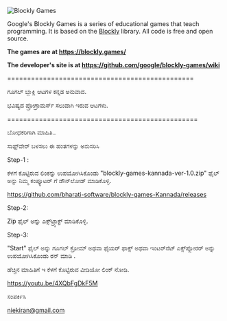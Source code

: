![Blockly Games](https://raw.githubusercontent.com/wiki/google/blockly-games/title.png)

Google's Blockly Games is a series of educational games that teach programming.
It is based on the [Blockly](https://developers.google.com/blockly/) library.
All code is free and open source.

**The games are at https://blockly.games/**

**The developer's site is at https://github.com/google/blockly-games/wiki**

===============================================

ಗೂಗಲ್ ಬ್ಲಾಕ್ಲಿ ಆಟಗಳ ಕನ್ನಡ ಅನುವಾದ.

ಭವಿಷ್ಯದ ಪ್ರೋಗ್ರಾಮರ್ಸ್ ಸಲುವಾಗಿ ಇರುವ ಆಟಗಳು.

================================================

ಬೋಧಕರಿಗಾಗಿ ಮಾಹಿತಿ..

ಸಾಫ್ಟ್‌ವೇರ್ ಬಳಸಲು ಈ ಹಂತಗಳನ್ನು ಅನುಸರಿಸಿ

Step-1 :

ಕೆಳಗೆ ಕೊಟ್ಟಿರುವ ಲಿಂಕನ್ನು ಉಪಯೋಗಿಸಿಕೊಂಡು "blockly-games-kannada-ver-1.0.zip" ಫೈಲ್ ಅನ್ನು ನಿಮ್ಮ ಕಂಪ್ಯೂಟರ್ ಗೆ ಡೌನ್‌ಲೋಡ್ ಮಾಡಿಕೊಳ್ಳಿ. 

https://github.com/bharati-software/blockly-games-Kannada/releases

Step-2:

Zip ಫೈಲ್ ಅನ್ನು ಎಕ್ಸ್‌ಟ್ರ್ಯಾಕ್ಟ್ ಮಾಡಿಕೊಳ್ಳಿ.

Step-3:

"Start" ಫೈಲ್ ಅನ್ನು ಗೂಗಲ್ ಕ್ರೋಮ್ ಅಥವಾ ಫೈಯರ್ ಫಾಕ್ಸ್ ಅಥವಾ ಇಂಟರ್‌ನೆಟ್ ಎಕ್ಸ್‌ಪ್ಲೋರರ್ ಅನ್ನು ಉಪಯೋಗಿಸಿಕೊಂಡು ರನ್ ಮಾಡಿ .

ಹೆಚ್ಚಿನ ಮಾಹಿತಿಗೆ ಇ ಕೆಳಗೆ ಕೊಟ್ಟಿರುವ ವೀಡಿಯೋ ಲಿಂಕ್ ನೋಡಿ. 

https://youtu.be/4XQbFgDkF5M

ಸಂಪರ್ಕಿಸಿ

niekiran@gmail.com





